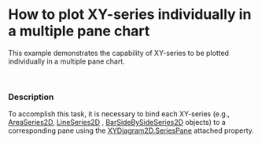# How to plot XY-series individually in a multiple pane chart


<p>This example demonstrates the capability of XY-series to be plotted individually in a multiple pane chart.</p><br />



<h3>Description</h3>

<p>To accomplish this task, it is necessary to bind each XY-series (e.g., <a href="http://help.devexpress.com/#Silverlight/clsDevExpressXpfChartsAreaSeries2Dtopic"><u>AreaSeries2D</u></a>, <a href="http://help.devexpress.com/#Silverlight/clsDevExpressXpfChartsLineSeries2Dtopic"><u>LineSeries2D</u></a> ,  <a href="http://help.devexpress.com/#Silverlight/clsDevExpressXpfChartsBarSideBySideSeries2Dtopic"><u>BarSideBySideSeries2D</u></a>  objects) to a corresponding pane using the  <a href="http://help.devexpress.com/#Silverlight/DevExpressXpfChartsXYDiagram2D_SeriesPanetopic"><u>XYDiagram2D.SeriesPane</u></a>  attached property. </p><p> </p>

<br/>


